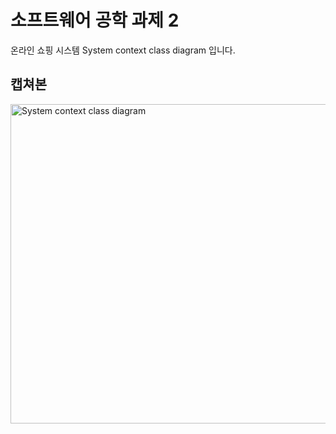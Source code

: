 # 소프트웨어 공학 과제 2

온라인 쇼핑 시스템 System context class diagram 입니다.

## 캡쳐본

<img width="511" alt="System context class diagram" src="https://user-images.githubusercontent.com/48611456/80598488-64c1b300-8a64-11ea-871f-4f2c86795749.PNG">
